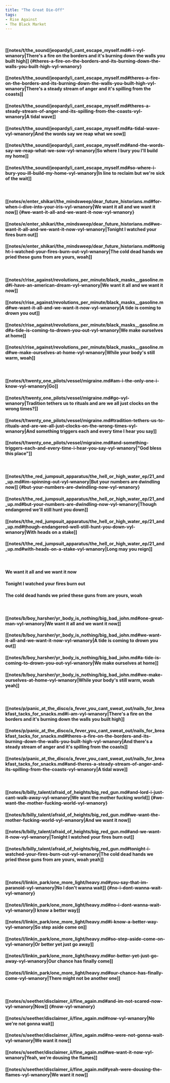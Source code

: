 ```yaml
---
title: "The Great Die-Off"
tags:
- Rise Against
- The Black Market
---
```

&nbsp;
#### [[notes/t/the_sound/jeopardy/i_cant_escape_myself.md#i-i-vyl-wnanory|There's a fire on the borders and it's burning down the walls you built high]] {#theres-a-fire-on-the-borders-and-its-burning-down-the-walls-you-built-high-vyl-wnanory}
#### [[notes/t/the_sound/jeopardy/i_cant_escape_myself.md#theres-a-fire-on-the-borders-and-its-burning-down-the-walls-you-built-high-vyl-wnanory|There's a steady stream of anger and it's spilling from the coasts]]
#### [[notes/t/the_sound/jeopardy/i_cant_escape_myself.md#theres-a-steady-stream-of-anger-and-its-spilling-from-the-coasts-vyl-wnanory|A tidal wave]]
#### [[notes/t/the_sound/jeopardy/i_cant_escape_myself.md#a-tidal-wave-vyl-wnanory|And the words say we reap what we sow]]
#### [[notes/t/the_sound/jeopardy/i_cant_escape_myself.md#and-the-words-say-we-reap-what-we-sow-vyl-wnanory|So where I bury you I'll build my home]]
#### [[notes/t/the_sound/jeopardy/i_cant_escape_myself.md#so-where-i-bury-you-ill-build-my-home-vyl-wnanory|In line to reclaim but we're sick of the wait]]
&nbsp;
#### [[notes/e/enter_shikari/the_mindsweep/dear_future_historians.md#for-when-i-dive-into-your-iris-vyl-wnanory|We want it all and we want it now]] {#we-want-it-all-and-we-want-it-now-vyl-wnanory}
#### [[notes/e/enter_shikari/the_mindsweep/dear_future_historians.md#we-want-it-all-and-we-want-it-now-vyl-wnanory|Tonight I watched your fires burn out]]
#### [[notes/e/enter_shikari/the_mindsweep/dear_future_historians.md#tonight-i-watched-your-fires-burn-out-vyl-wnanory|The cold dead hands we pried these guns from are yours, woah]]
&nbsp;
#### [[notes/r/rise_against/revolutions_per_minute/black_masks__gasoline.md#i-have-an-american-dream-vyl-wnanory|We want it all and we want it now]]
#### [[notes/r/rise_against/revolutions_per_minute/black_masks__gasoline.md#we-want-it-all-and-we-want-it-now-vyl-wnanory|A tide is coming to drown you out]]
#### [[notes/r/rise_against/revolutions_per_minute/black_masks__gasoline.md#a-tide-is-coming-to-drown-you-out-vyl-wnanory|We make ourselves at home]]
#### [[notes/r/rise_against/revolutions_per_minute/black_masks__gasoline.md#we-make-ourselves-at-home-vyl-wnanory|While your body's still warm, woah]]
&nbsp;
#### [[notes/t/twenty_one_pilots/vessel/migraine.md#am-i-the-only-one-i-know-vyl-wnanory|Go]]
#### [[notes/t/twenty_one_pilots/vessel/migraine.md#go-vyl-wnanory|Tradition tethers us to rituals and are we all just clocks on the wrong times?]]
#### [[notes/t/twenty_one_pilots/vessel/migraine.md#tradition-tethers-us-to-rituals-and-are-we-all-just-clocks-on-the-wrong-times-vyl-wnanory|And something triggers each and every time I hear you say]]
#### [[notes/t/twenty_one_pilots/vessel/migraine.md#and-something-triggers-each-and-every-time-i-hear-you-say-vyl-wnanory|"God bless this place"]]
&nbsp;
#### [[notes/t/the_red_jumpsuit_apparatus/the_hell_or_high_water_ep/21_and_up.md#im-spinning-out-vyl-wnanory|But your numbers are dwindling now]] {#but-your-numbers-are-dwindling-now-vyl-wnanory}
#### [[notes/t/the_red_jumpsuit_apparatus/the_hell_or_high_water_ep/21_and_up.md#but-your-numbers-are-dwindling-now-vyl-wnanory|Though endangered we'll still hunt you down]]
#### [[notes/t/the_red_jumpsuit_apparatus/the_hell_or_high_water_ep/21_and_up.md#though-endangered-well-still-hunt-you-down-vyl-wnanory|With heads on a stake]]
#### [[notes/t/the_red_jumpsuit_apparatus/the_hell_or_high_water_ep/21_and_up.md#with-heads-on-a-stake-vyl-wnanory|Long may you reign]]
&nbsp;
#### We want it all and we want it now
#### Tonight I watched your fires burn out
#### The cold dead hands we pried these guns from are yours, woah
&nbsp;
#### [[notes/b/boy_harsher/yr_body_is_nothing/big_bad_john.md#one-great-man-vyl-wnanory|We want it all and we want it now]]
#### [[notes/b/boy_harsher/yr_body_is_nothing/big_bad_john.md#we-want-it-all-and-we-want-it-now-vyl-wnanory|A tide is coming to drown you out]]
#### [[notes/b/boy_harsher/yr_body_is_nothing/big_bad_john.md#a-tide-is-coming-to-drown-you-out-vyl-wnanory|We make ourselves at home]]
#### [[notes/b/boy_harsher/yr_body_is_nothing/big_bad_john.md#we-make-ourselves-at-home-vyl-wnanory|While your body's still warm, woah yeah]]
&nbsp;
#### [[notes/p/panic_at_the_disco/a_fever_you_cant_sweat_out/nails_for_breakfast_tacks_for_snacks.md#i-am-vyl-wnanory|There's a fire on the borders and it's burning down the walls you built high]]
#### [[notes/p/panic_at_the_disco/a_fever_you_cant_sweat_out/nails_for_breakfast_tacks_for_snacks.md#theres-a-fire-on-the-borders-and-its-burning-down-the-walls-you-built-high-vyl-wnanory|And there's a steady stream of anger and it's spilling from the coasts]]
#### [[notes/p/panic_at_the_disco/a_fever_you_cant_sweat_out/nails_for_breakfast_tacks_for_snacks.md#and-theres-a-steady-stream-of-anger-and-its-spilling-from-the-coasts-vyl-wnanory|A tidal wave]]
&nbsp;
#### [[notes/b/billy_talent/afraid_of_heights/big_red_gun.md#and-lord-i-just-cant-walk-away-vyl-wnanory|We want the mother fucking world]] {#we-want-the-mother-fucking-world-vyl-wnanory}
#### [[notes/b/billy_talent/afraid_of_heights/big_red_gun.md#we-want-the-mother-fucking-world-vyl-wnanory|And we want it now]]
#### [[notes/b/billy_talent/afraid_of_heights/big_red_gun.md#and-we-want-it-now-vyl-wnanory|Tonight I watched your fires burn out]]
#### [[notes/b/billy_talent/afraid_of_heights/big_red_gun.md#tonight-i-watched-your-fires-burn-out-vyl-wnanory|The cold dead hands we pried these guns from are yours, woah yeah]]
&nbsp;
#### [[notes/l/linkin_park/one_more_light/heavy.md#you-say-that-im-paranoid-vyl-wnanory|No I don't wanna wait]] {#no-i-dont-wanna-wait-vyl-wnanory}
#### [[notes/l/linkin_park/one_more_light/heavy.md#no-i-dont-wanna-wait-vyl-wnanory|I know a better way]]
#### [[notes/l/linkin_park/one_more_light/heavy.md#i-know-a-better-way-vyl-wnanory|So step aside come on]]
#### [[notes/l/linkin_park/one_more_light/heavy.md#so-step-aside-come-on-vyl-wnanory|Or better yet just go away]]
#### [[notes/l/linkin_park/one_more_light/heavy.md#or-better-yet-just-go-away-vyl-wnanory|Our chance has finally come]]
#### [[notes/l/linkin_park/one_more_light/heavy.md#our-chance-has-finally-come-vyl-wnanory|There might not be another one]]
&nbsp;
#### [[notes/s/seether/disclaimer_ii/fine_again.md#and-im-not-scared-now-vyl-wnanory|Now]] {#now-vyl-wnanory}
#### [[notes/s/seether/disclaimer_ii/fine_again.md#now-vyl-wnanory|No we're not gonna wait]]
#### [[notes/s/seether/disclaimer_ii/fine_again.md#no-were-not-gonna-wait-vyl-wnanory|We want it now]]
#### [[notes/s/seether/disclaimer_ii/fine_again.md#we-want-it-now-vyl-wnanory|Yeah, we're dousing the flames]]
#### [[notes/s/seether/disclaimer_ii/fine_again.md#yeah-were-dousing-the-flames-vyl-wnanory|We want it now]]
